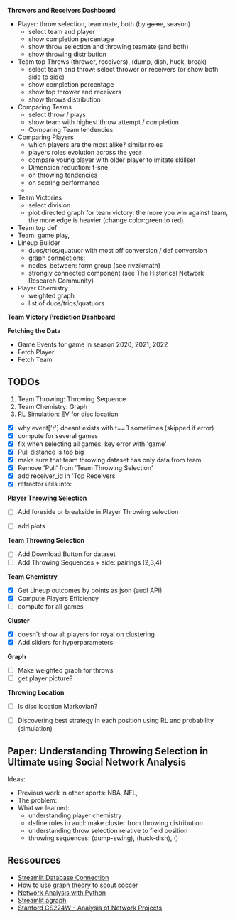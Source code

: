 **Throwers and Receivers Dashboard**

- Player: throw selection, teammate, both (by ~~game~~, season)
    * select team and player
    * show completion percentage
    * show throw selection and throwing teamate (and both)
    * show throwing distribution
- Team top Throws (thrower, receivers), (dump, dish, huck, break)
    * select team and throw; select thrower or receivers (or show both side to side)
    * show completion percentage
    * show top thrower and receivers
    * show throws distribution
- Comparing Teams
    * select throw / plays 
    * show team with highest throw attempt / completion
    * Comparing Team tendencies
- Comparing Players
    * which players are the most alike? similar roles
    * players roles evolution across the year 
    * compare young player with older player to imitate skillset
    * Dimension reduction: t-sne
	+ on throwing tendencies
	+ on scoring performance
    * 
- Team Victories
    * select division
    * plot directed graph for team victory: the more you win against 
      team, the more edge is heavier (change color:green to red)
- Team top def
- Team: game play, 
- Lineup Builder
    * duos/trios/quatuor with most off conversion / def conversion
    * graph connections: 
	+ nodes_between: form group (see rivzikmath)
	+ strongly connected component (see The Historical Network Research Community)
- Player Chemistry
    * weighted graph
    * list of duos/trios/quatuors

**Team Victory Prediction Dashboard**


**Fetching the Data**

- Game Events for game in season 2020, 2021, 2022
- Fetch Player
- Fetch Team


## TODOs

1. Team Throwing: Throwing Sequence
2. Team Chemistry: Graph
3. RL Simulation: EV for disc location


- [X] why event['r'] doesnt exists with t==3 sometimes (skipped if error)
- [X] compute for several games
- [X] fix when selecting all games: key error with 'game'
- [X] Pull distance is too big
- [X] make sure that team throwing dataset has only data from team 
- [X] Remove 'Pull' from 'Team Throwing Selection'
- [X] add receiver_id in 'Top Receivers'
- [X] refractor utils into:

**Player Throwing Selection**

- [ ] Add foreside or breakside in Player Throwing selection
- [ ] add plots


**Team Throwing Selection**

- [ ] Add Download Button for dataset
- [ ] Add Throwing Sequences + side: pairings (2,3,4)

**Team Chemistry**

- [X] Get Lineup outcomes by points as json (audl API)
- [X] Compute Players Efficiency
- [ ] compute for all games

**Cluster**

- [X] doesn't show all players for royal on clustering
- [X] Add sliders for hyperparameters

**Graph**

- [ ] Make weighted graph for throws
- [ ] get player picture?

**Throwing Location**

- [ ] Is disc location Markovian?
- [ ] Discovering best strategy in each position using RL and probability (simulation)


## Paper: Understanding Throwing Selection in Ultimate using Social Network Analysis

Ideas:
- Previous work in other sports: NBA, NFL, 
- The problem: 
- What we learned:
    * understanding player chemistry
    * define roles in audl: make cluster from throwing distribution
    * understanding throw selection relative to field position
    * throwing sequences: (dump-swing), (huck-dish), ()

## Ressources


- [Streamlit Database Connection](https://docs.streamlit.io/knowledge-base/tutorials/databases)
- [How to use graph theory to scout soccer](https://www.kdnuggets.com/2022/11/graph-theory-scout-soccer.html)
- [Network Analysis with Python](https://www.youtube.com/watch?v=x6PNcuZk83g)
- [Streamlit agraph](https://github.com/ChrisDelClea/streamlit-agraph)
- [Stanford CS224W - Analysis of Network Projects](http://snap.stanford.edu/class/cs224w-2017/projects.html)


